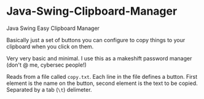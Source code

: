 # Java-Swing-Clipboard-Manager
Java Swing Easy Clipboard Manager

Basically just a set of buttons you can configure to copy things to your clipboard when you click on them. 

Very very basic and minimal. I use this as a makeshift password manager (don't @ me, cybersec people!)

Reads from a file called ```copy.txt```. Each line in the file defines a button. First element is the name on the button, second element is the text to be copied. Separated by a tab (```\t```) delimeter. 
